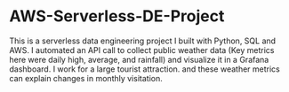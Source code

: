 # AWS-Serverless-DE-Project
This is a serverless data engineering project I built with Python, SQL and AWS. I automated an API call to collect public weather data (Key metrics here were daily high, average, and rainfall) and visualize it in a Grafana dashboard. I work for a large tourist attraction. and these weather metrics can explain changes in monthly visitation.
